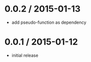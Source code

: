
0.0.2 / 2015-01-13
==================

  * add pseudo-function as dependency

0.0.1 / 2015-01-12
==================

  * initial release
